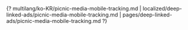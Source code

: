 {? multilang/ko-KR/picnic-media-mobile-tracking.md | localized/deep-linked-ads/picnic-media-mobile-tracking.md | pages/deep-linked-ads/picnic-media-mobile-tracking.md ?}
